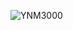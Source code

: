 ![YNM3000](https://leweidoc.oss-cn-hangzhou.aliyuncs.com/lewei50/img/iammeter/tmpliu/tmpYNM3000.jpg?x-oss-process=style/width600)